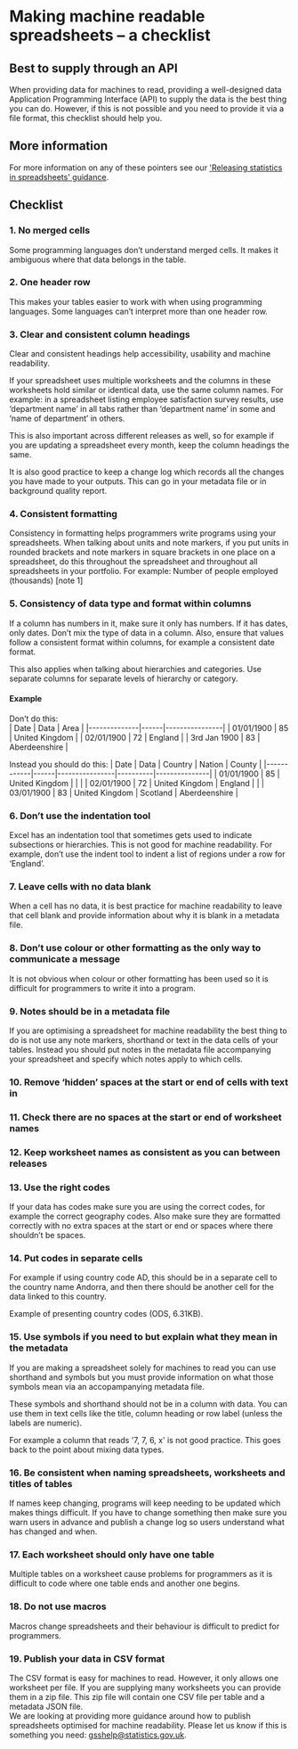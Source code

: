 
# Making machine readable spreadsheets – a checklist 

## Best to supply through an API
When providing data for machines to read, providing a well-designed data Application Programming Interface (API) to supply the data is the best thing you can do. However, if this is not possible and you need to provide it via a file format, this checklist should help you.

## More information 
For more information on any of these pointers see our ['Releasing statistics in spreadsheets' guidance](https://github.com/best-practice-and-impact/spreadsheet-accessibility/blob/main/interim-draft.md).

## Checklist

### 1.	No merged cells
Some programming languages don’t understand merged cells. It makes it ambiguous where that data belongs in the table. 

### 2.	One header row 
This makes your tables easier to work with when using programming languages. Some languages can’t interpret more than one header row.  

### 3.	Clear and consistent column headings 
Clear and consistent headings help accessibility, usability and machine readability.

If your spreadsheet uses multiple worksheets and the columns in these worksheets hold similar or identical data, use the same column names. For example: in a spreadsheet listing employee satisfaction survey results, use ‘department name’ in all tabs rather than ‘department name’ in some and ‘name of department’ in others. 

This is also important across different releases as well, so for example if you are updating a spreadsheet every month, keep the column headings the same. 

It is also good practice to keep a change log which records all the changes you have made to your outputs. This can go in your metadata file or in background quality report. 

### 4.	Consistent formatting
Consistency in formatting helps programmers write programs using your spreadsheets. 
When talking about units and note markers, if you put units in rounded brackets and note markers in square brackets in one place on a spreadsheet, do this throughout the spreadsheet and throughout all spreadsheets in your portfolio. 
For example: Number of people employed (thousands) [note 1]

### 5.	Consistency of data type and format within columns 
If a column has numbers in it, make sure it only has numbers. If it has dates, only dates. Don’t mix the type of data in a column. Also, ensure that values follow a consistent format within columns, for example a consistent date format.

This also applies when talking about hierarchies and categories. Use separate columns for separate levels of hierarchy or category.

#### Example

Don’t do this:  
| Date         | Data | Area           |
|--------------|------|----------------|
| 01/01/1900   | 85   | United Kingdom |
| 02/01/1900   | 72   | England        |
| 3rd Jan 1900 | 83   | Aberdeenshire  |

Instead you should do this: 
| Date       | Data | Country        | Nation   | County        |
|------------|------|----------------|----------|---------------|
| 01/01/1900 | 85   | United Kingdom |          |               |
| 02/01/1900 | 72   | United Kingdom | England  |               |
| 03/01/1900 | 83   | United Kingdom | Scotland | Aberdeenshire |


### 6.	Don’t use the indentation tool
Excel has an indentation tool that sometimes gets used to indicate subsections or hierarchies. This is not good for machine readability. For example, don’t use the indent tool to indent a list of regions under a row for ‘England’. 

### 7.	Leave cells with no data blank
When a cell has no data, it is best practice for machine readability to leave that cell blank and provide information about why it is blank in a metadata file. 

### 8.	Don’t use colour or other formatting as the only way to communicate a message 
It is not obvious when colour or other formatting has been used so it is difficult for programmers to write it into a program. 

### 9.	Notes should be in a metadata file 
If you are optimising a spreadsheet for machine readability the best thing to do is not use any note markers, shorthand or text in the data cells of your tables. Instead you should put notes in the metadata file accompanying your spreadsheet and specify which notes apply to which cells. 

### 10.	Remove ‘hidden’ spaces at the start or end of cells with text in

### 11.	Check there are no spaces at the start or end of worksheet names

### 12.	Keep worksheet names as consistent as you can between releases

### 13.	Use the right codes 
If your data has codes make sure you are using the correct codes, for example the correct geography codes. Also make sure they are formatted correctly with no extra spaces at the start or end or spaces where there shouldn’t be spaces.

### 14.	Put codes in separate cells 
For example if using country code AD, this should be in a separate cell to the country name Andorra, and then there should be another cell for the data linked to this country.

Example of presenting country codes (ODS, 6.31KB). 

### 15.	Use symbols if you need to but explain what they mean in the metadata
If you are making a spreadsheet solely for machines to read you can use shorthand and symbols but you must provide information on what those symbols mean via an accopampanying metadata file. 

These symbols and shorthand should not be in a column with data. You can use them in text cells like the title, column heading or row label (unless the labels are numeric).

For example a column that reads  '7, 7, 6, x' is not good practice. This goes back to the point about mixing data types. 

### 16.	Be consistent when naming spreadsheets, worksheets and titles of tables 
If names keep changing, programs will keep needing to be updated which makes things difficult. If you have to change something then make sure you warn users in advance and publish a change log so users understand what has changed and when. 

### 17.	Each worksheet should only have one table
Multiple tables on a worksheet cause problems for programmers as it is difficult to code where one table ends and another one begins. 

### 18.	Do not use macros
Macros change spreadsheets and their behaviour is difficult to predict for programmers. 

### 19.	Publish your data in CSV format 
The CSV format is easy for machines to read. However, it only allows one worksheet per file. If you are supplying many worksheets you can provide them in a zip file. This zip file will contain one CSV file per table and a metadata JSON file.   
We are looking at providing more guidance around how to publish spreadsheets optimised for machine readability. Please let us know if this is something you need: gsshelp@statistics.gov.uk. 

